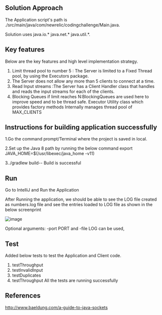 ## Solution Approach

The Application script's path is ./src/main/java/com/newrelic/codingchallenge/Main.java. 

Solution uses java.io.* java.net.* java.util.*.

## Key features
Below are the key features and high level implementation strategy.

1. Limit thread pool to number 5 : The Server is limited to a Fixed Thread pool, by using the Executors package.
2. The Server does not allow any more than 5 clients to connect at a time. 
3. Read Input streams :The Server has a Client Handler class that handles and reads the input streams for each of the clients. 
4. Blocking Queues if limit reaches N:BlockingQueues are used here to improve speed and to be thread safe. Executor Utility class which provides factory methods
   Internally manages thread pool of MAX_CLIENTS


## Instructions for building application successfully

1.Go the command prompt/Terminal where the project is saved in local.

2.Set up the Java 8 path by running the below command
export JAVA_HOME=$(/usr/libexec/java_home -v11)

3../gradlew build-- Build is successful

## Run
Go to IntelliJ and Run the Application 

After Running the application, we should be able to see the LOG file created as numbers.log file and see the entries loaded to LOG file as shown in the below screenprint

![image](https://user-images.githubusercontent.com/92757034/152666844-228bdab9-70df-41fb-b2cc-ef5564a7e351.png)


Optional arguments: -port PORT and -file LOG can be used, 

## Test
Added below tests to test the Application and Client code.
1. testThroughput
2. testInvalidInput
3. testDuplicates
4. testThroughput
All the tests are running successfully

## References
http://www.baeldung.com/a-guide-to-java-sockets
